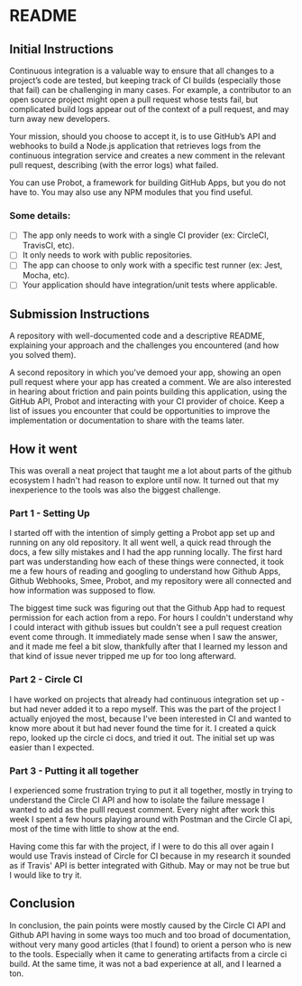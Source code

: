 # README

## Initial Instructions

Continuous integration is a valuable way to ensure that all changes to a project’s code are tested, but keeping track of CI builds (especially those that fail) can be challenging in many cases. For example, a contributor to an open source project might open a pull request whose tests fail, but complicated build logs appear out of the context of a pull request, and may turn away new developers.

Your mission, should you choose to accept it, is to use GitHub’s API and webhooks to build a Node.js application that retrieves logs from the continuous integration service and creates a new comment in the relevant pull request, describing (with the error logs) what failed.

You can use Probot, a framework for building GitHub Apps, but you do not have to. You may also use any NPM modules that you find useful.

### Some details:

- [ ] The app only needs to work with a single CI provider (ex: CircleCI, TravisCI, etc).
- [ ] It only needs to work with public repositories.
- [ ] The app can choose to only work with a specific test runner (ex: Jest, Mocha, etc).
- [ ] Your application should have integration/unit tests where applicable.

## Submission Instructions

A repository with well-documented code and a descriptive README, explaining your approach and the challenges you encountered (and how you solved them).

A second repository in which you've demoed your app, showing an open pull request where your app has created a comment.
We are also interested in hearing about friction and pain points building this application, using the GitHub API, Probot and interacting with your CI provider of choice. Keep a list of issues you encounter that could be opportunities to improve the implementation or documentation to share with the teams later.

## How it went

This was overall a neat project that taught me a lot about parts of the github ecosystem I hadn't had reason to explore until now. It turned out that my inexperience to the tools was also the biggest challenge. 

### Part 1 - Setting Up 

I started off with the intention of simply getting a Probot app set up and running on any old repository. It all went well, a quick read through the docs, a few silly mistakes and I had the app running locally. The first hard part was understanding how each of these things were connected, it took me a few hours of reading and googling to understand how Github Apps, Github Webhooks, Smee, Probot, and my repository were all connected and how information was supposed to flow.

The biggest time suck was figuring out that the Github App had to request permission for each action from a repo. For hours I couldn't understand why I could interact with github issues but couldn't see a pull request creation event come through. It immediately made sense when I saw the answer, and it made me feel a bit slow, thankfully after that I learned my lesson and that kind of issue never tripped me up for too long afterward. 

### Part 2 - Circle CI

I have worked on projects that already had continuous integration set up - but had never added it to a repo myself. This was the part of the project I actually enjoyed the most, because I've been interested in CI and wanted to know more about it but had never found the time for it. I created a quick repo, looked up the circle ci docs, and tried it out. The initial set up was easier than I expected. 

### Part 3 - Putting it all together

I experienced some frustration trying to put it all together, mostly in trying to understand the Circle CI API and how to isolate the failure message I wanted to add as the pulll request comment. Every night after work this week I spent a few hours playing around with Postman and the Circle CI api, most of the time with little to show at the end. 

Having come this far with the project, if I were to do this all over again I would use Travis instead of Circle for CI because in my research it sounded as if Travis' API is better integrated with Github. May or may not be true but I would like to try it. 

## Conclusion

In conclusion, the pain points were mostly caused by the Circle CI API and Github API having in some ways too much and too broad of documentation, without very many good articles (that I found) to orient a person who is new to the tools. Especially when it came to generating artifacts from a circle ci build. At the same time, it was not a bad experience at all, and I learned a ton.   




